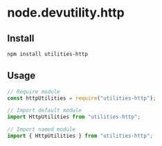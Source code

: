 # node.devutility.http

## Install

``` bash
npm install utilities-http
```

## Usage

``` javascript
// Require module
const httpUtilities = require("utilities-http");

// Import default module
import HttpUtilities from "utilities-http";

// Import named module
import { HttpUtilities } from "utilities-http";
```
